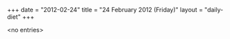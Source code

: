 +++
date = "2012-02-24"
title = "24 February 2012 (Friday)"
layout = "daily-diet"
+++


\<no entries\>

